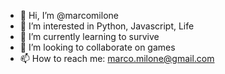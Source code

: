 - 👋 Hi, I’m @marcomilone
- 👀 I’m interested in Python, Javascript, Life
- 🌱 I’m currently learning to survive
- 💞️ I’m looking to collaborate on games
- 📫 How to reach me: marco.milone@gmail.com

<!---
marcomilone/marcomilone is a ✨ special ✨ repository because its `README.md` (this file) appears on your GitHub profile.
You can click the Preview link to take a look at your changes.
--->
